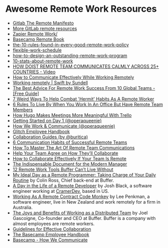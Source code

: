 # Awesome Remote Work Resources

- [Gitlab The Remote Manifesto](https://about.gitlab.com/company/culture/all-remote/#the-remote-manifesto)
- [More GitLab remote resources](https://about.gitlab.com/blog/2020/03/06/resources-for-companies-embracing-remote-work/?utm_medium=email&utm_source=marketo&utm_campaign=newsletter&utm_content=march+10+2020&mkt_tok=eyJpIjoiTVdOaE9XVmpZekZqWlRjeiIsInQiOiJyVktSNXUwc3hQNmpmWHVaUHBySFZWN2lCMjVuUm51YjRSNHlTWnBvdmcydmJXR01sR0xFMGt6SHk4TXl1OEF6XC9DZmwzR09pQ3I3VmU2bHAwSHZhRnNXUnhoUmNad1FVYVB5c2NFYUJqTEJJUm1qY0JScmRhcjVEd2d3VW9EeERqM0IxRlRvS1h1bFRyMzc4MFRDaERnPT0ifQ==)
- [Zapier Remote Work/](https://zapier.com/learn/remote-work/)
- [Basecamp Remote Book](https://basecamp.com/books/remote)
- [the-10-rules-found-in-every-good-remote-work-policy](https://www.techrepublic.com/article/the-10-rules-found-in-every-good-remote-work-policy/)
- [flexible-work-schedule](https://blog.bonus.ly/flexible-work-schedule)
- [how-to-design-an-outstanding-remote-work-program](http://blog.bonus.ly/how-to-design-an-outstanding-remote-work-program/)
- [10-stats-about-remote-work](https://remote.co/10-stats-about-remote-work/)
- [HOW DOIST REMOTE TEAM COMMUNICATES CALMLY ACROSS 25+ COUNTRIES - Video](https://www.youtube.com/watch?v=vsxmFS4V738&feature=share)
- [How to Communicate Effectively While Working Remotely](https://www.youtube.com/watch?v=YvFNP3P0BVI&feature=share)
- [Working remotely | Swift by Sundell](https://swiftbysundell.com/meta/working-remotely/)
- [The Best Advice For Remote Work Success From 10 Global Teams - [Free Guide]](https://blog.trello.com/remote-work-team-success-guide)
- [7 Weird Ways To Help Combat 'Hermit' Habits As A Remote Worker](https://blog.trello.com/hermit-habits-remote-work)
- [6 Rules To Live By When You Work In An Office But Have Remote Team Members](https://blog.trello.com/6-mistakes-when-you-work-in-office-but-have-remote-team-members)
- [How Hugo Makes Meetings More Meaningful With Trello](https://blog.trello.com/hugo-meetings-templates)
- [Getting Started on Day 1 (@operaqueenie)](https://www.notion.so/Getting-Started-on-Day-1-6fb22cf5690c444f81632e4c74f64a32)
- [How We Work & Communicate (@operaqueenie)](https://www.notion.so/How-We-Work-Communicate-15138591b223466f82b83646c98997a0)
- [Glitch Employee Handbook](https://handbook.glitch.me/#welcome)
- [Collaboration Guides (by @buritica)](https://github.com/buritica/collaboration-guides)
- [6 Communication Habits of Successful Remote Teams](http://blog.crossover.com/remote-team-communication-tips)
- [How To Master The Art Of Remote Team Communications](https://blog.trello.com/master-remote-team-communications)
- [Help Your Team Agree on How They’ll Collaborate](https://hbr.org/2015/09/help-your-team-agree-on-how-theyll-collaborate)
- [How to Collaborate Effectively If Your Team Is Remote](https://hbr.org/2018/02/how-to-collaborate-effectively-if-your-team-is-remote)
- [The Indispensable Document for the Modern Manager](https://firstround.com/review/the-indispensable-document-for-the-modern-manager/)
- [12 Remote Work Tools Buffer Can’t Live Without
  ](https://open.buffer.com/remote-work-tools/)
- [My Ideal Day as a Remote Programmer: Taking Charge of Your Daily Routine](https://overflow.bufferapp.com/2014/06/12/my-ideal-day-as-a-programmer-taking-charge-of-your-daily-routine/) by Colin Ross, Chief back-end at Buffer.
- [A Day in the Life of a Remote Developer](http://remotenation.co/blog/a-day-in-the-life-of-a-remote-developer) by Josh Black, a software engineer working at [CramerDev](http://cramerdev.com/), based in US.
- [Working As A Remote Contract Code Monkey](https://coderwall.com/p/0ikc0w/working-as-a-remote-contract-code-monkey?p=1&q=author%3Alee101) by Lee Penkman, a software engineer, live in New Zealand and work remotely for a firm in Australia.
- [The Joys and Benefits of Working as a Distributed Team](http://joel.is/the-joys-and-benefits-of-working-as-a-distributed-team/) by Joel Gascoigne, Co-founder and CEO at Buffer. Buffer is a company with almost employees are remote workers.
- [Guidelines for Effective Collaboration](https://github.com/buritica/collaboration-guides)
- [The Basecamp Employee Handbook](https://basecamp.com/handbook)
- [Basecamp - How We Communicate](https://basecamp.com/guides/how-we-communicate)
